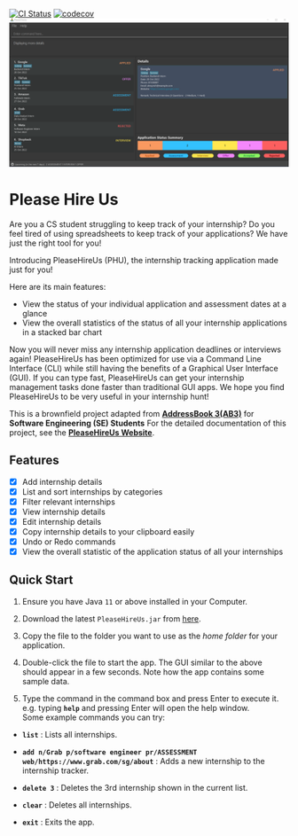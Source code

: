 [![CI Status](https://github.com/AY2223S1-CS2103T-W17-4/tp/actions/workflows/gradle.yml/badge.svg)](https://github.com/AY2223S1-CS2103T-W17-4/tp/actions)
[![codecov](https://codecov.io/gh/AY2223S1-CS2103T-W17-4/tp/branch/master/graph/badge.svg?token=5KEF39JO86)](https://codecov.io/gh/AY2223S1-CS2103T-W17-4/tp)
![Ui](docs/images/Ui.png)


# Please Hire Us
Are you a CS student struggling to keep track of your internship?
Do you feel tired of using spreadsheets to keep track of your applications?
We have just the right tool for you!

Introducing PleaseHireUs (PHU), the internship tracking application made just for you!

Here are its main features:
* View the status of your individual application and assessment dates at a glance
* View the overall statistics of the status of all your internship applications in a stacked bar chart

Now you will never miss any internship application deadlines or interviews again!
PleaseHireUs has been optimized for use via a Command Line Interface (CLI) while still having the benefits of a Graphical User Interface (GUI). If you can type fast, PleaseHireUs can get your internship management tasks done faster than traditional GUI apps.
We hope you find PleaseHireUs to be very useful in your internship hunt!

This is a brownfield project adapted from **[AddressBook 3(AB3)](https://github.com/se-edu/addressbook-level3)** for **Software Engineering (SE) Students**
For the detailed documentation of this project, see the **[PleaseHireUs Website](https://ay2223s1-cs2103t-w17-4.github.io/tp/)**.

## Features
- [x] Add internship details
- [x] List and sort internships by categories
- [x] Filter relevant internships
- [x] View internship details
- [x] Edit internship details
- [x] Copy internship details to your clipboard easily
- [x] Undo or Redo commands
- [x] View the overall statistic of the application status of all your internships

## Quick Start

1. Ensure you have Java `11` or above installed in your Computer.

2. Download the latest `PleaseHireUs.jar` from [here](https://github.com/AY2223S1-CS2103T-W17-4/tp/releases).

3. Copy the file to the folder you want to use as the _home folder_ for your application.

4. Double-click the file to start the app. The GUI similar to the above should appear in a few seconds. Note how the app contains some sample data.<br>

5. Type the command in the command box and press Enter to execute it. e.g. typing **`help`** and pressing Enter will open the help window.<br>
   Some example commands you can try:
  * **`list`** : Lists all internships.

  * **`add n/Grab p/software engineer pr/ASSESSMENT web/https://www.grab.com/sg/about`** : Adds a new internship to the internship tracker.

  * **`delete 3`** : Deletes the 3rd internship shown in the current list.

  * **`clear`** : Deletes all internships.

  * **`exit`** : Exits the app.
